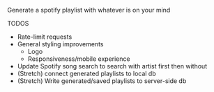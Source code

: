 Generate a spotify playlist with whatever is on your mind

TODOS
- Rate-limit requests
- General styling improvements
    - Logo
    - Responsiveness/mobile experience
- Update Spotify song search to search with artist first then without
- (Stretch) connect generated playlists to local db
- (Stretch) Write generated/saved playlists to server-side db
